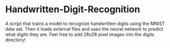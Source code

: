 # Handwritten-Digit-Recognition
A script that trains a model to recognize handwritten digits using the MNIST data set. Then it loads external files and uses the neural network to predict what digits they are.
Feel free to add 28x28 pixel images into the digits directory!
